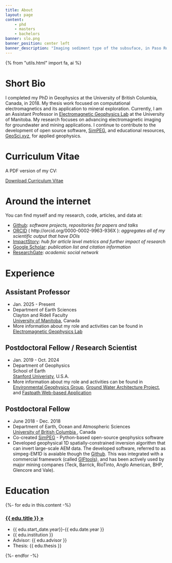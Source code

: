 ```yaml
---
title: About
layout: page
content:
    - phd
    - masters
    - bachelors
banner: slo.png
banner_position: center left
banner_description: "Imaging sediment type of the subsuface, in Paso Robles, CA, U.S.A."
---
```



{% from "utils.html" import fa, ai %}

# Short Bio

I completed my PhD in Geophysics at the University of British Columbia, Canada, in 2018. My thesis work focused on computational electromagnetics and its application to mineral exploration. Currently, I am an Assistant Professor in [Electromagnetic Geophysics Lab](http://emgeolab.org/) at the University of Manitoba. My research focuses on advancing electromagnetic imaging for groundwater and mining applications. I continue to contribute to the development of open source software, [SimPEG](https://www.simpeg.xyz), and educational resources, [GeoSci.xyz](https://www.geosci.xyz), for applied geophysics.

# Curriculum Vitae

A PDF version of my CV:

<a href="https://drive.google.com/file/d/1ja2pF78z9ja9y5mArkP5dLtljh-K9L_0/view?usp=sharing" target="_blank" type="application/pdf" rel="external noopener noreferrer"><i class="fa fa-file-pdf-o"></i> Download Curriculum Vitae</a>


# Around the internet

You can find myself and my research, code, articles, and data at:

<ul class="fa-ul">

<li><i class="fa-li fa fa-github fa-fw"></i>
<a href="https://github.com/sgkang">Github</a>:
<em>software projects, repositories for papers and talks</em>
</li>

<li><i class="fa-li ai ai-orcid fa-fw"></i>
<a href="http://orcid.org/0000-0002-9963-936X">ORCID</a> ( http://orcid.org/0000-0002-9963-936X ):
<em>aggregates all of my scientific output that have DOIs</em>
</li>

<li><i class="fa-li ai ai-impactstory fa-fw"></i>
<a href="https://impactstory.org/u/0000-0002-9963-936X">ImpactStory</a>:
<em>hub for article level metrics and further impact of research</em>
</li>

<li><i class="fa-li ai ai-google-scholar fa-fw"></i>
<a href="https://scholar.google.com/citations?user=wFndVSMAAAAJ&hl=en">Google Scholar</a>:
<em>publication list and citation information</em>
</li>

<li><i class="fa-li ai ai-researchgate fa-fw"></i>
<a href="https://www.researchgate.net/profile/Seogi-Kang">ResearchGate</a>:
<em>academic social network</em>
</li>


</ul>


# Experience

## Assistant Professor


<ul class="fa-ul">
    <li><i class="fa-li fa fa-calendar fa-fw"></i>
        Jan. 2025 - Present
    </li>
    <li><i class="fa-li fa fa-university fa-fw"></i>
        Department of Earth Sciences
        <br>
        Clayton and Ridell Faculty
        <br>
        <a href="https://umanitoba.ca">University of Manitoba</a>, Canada
    </li>
    <li><i class="fa-li fa fa-info-circle fa-fw"></i>
        More information about my role and activities can be found in <a href="http://emgeolab.org"> Electromagnetic Geophysics Lab</a>
    </li>
</ul>


## Postdoctoral Fellow / Research Scientist


<ul class="fa-ul">
    <li><i class="fa-li fa fa-calendar fa-fw"></i>
        Jan. 2019 - Oct. 2024
    </li>
    <li><i class="fa-li fa fa-university fa-fw"></i>
        Department of Geophysics
        <br>
        School of Earth
        <br>
        <a href="https://earth.stanford.edu/">Stanford Univeristy</a>, U.S.A.
    </li>
    <li><i class="fa-li fa fa-info-circle fa-fw"></i>
        More information about my role and activities can be found in <a href="https://enviro.stanford.edu/">Environmental Geophysics Group</a>, <a href="https://mapwater.stanford.edu/">Ground Water Architecture Project</a>, and <a href="https://fastpath.stanford.edu/">Fastpath Web-based Application</a> 
    </li>
</ul>

## Postdoctoral Fellow

<ul class="fa-ul">
    <li><i class="fa-li fa fa-calendar fa-fw"></i>
        June 2018 - Dec. 2018
    </li>
    <li><i class="fa-li fa fa-university fa-fw"></i>
        Department of Earth, Ocean and Atmospheric Sciences
        <br>
        <a href="https://www.eoas.ubc.ca/">University of British Columbia </a>, Canada
    </li>
    <li> Co-created <a href="https://www.simpeg.xyz">SimPEG</a> - Python-based open-source geophysics software</li>
    <li> Developed geophysical 1D spatially-constrained inversion algorithm that can invert large-scale AEM data. The developed software, referred to as simpeg-EM1D is avaiable though the <a href="https://github.com/simpeg/simpegEM1D">Github</a>. This was integrated with a commercial framework (called <a href="https://gif.eos.ubc.ca/giftools">GIFtools</a>), and has been actively used by major mining companes (Teck, Barrick, RioTinto, Anglo American, BHP, Glencore and Vale).
    </li>

</ul>

# Education

<div>
    {%- for edu in this.content -%}
        <h3><a href="{{ edu.url }}">{{ edu.title }}  »</a></h3>
        <ul class="fa-ul">
            <li><i class="fa-li fa fa-calendar fa-fw"></i>
                {{ edu.start_date.year}}-{{ edu.date.year }}
            </li>
            <li><i class="fa-li fa fa-university fa-fw"></i>
                {{ edu.institution }}
            </li>
            <li><i class="fa-li fa fa-graduation-cap fa-fw"></i>
                Advisor: {{ edu.advisor }}
            </li>
            <li><i class="fa-li fa fa-book fa-fw"></i>
                Thesis: {{ edu.thesis }}
            </li>
        </ul>
    {%- endfor -%}
</div>
